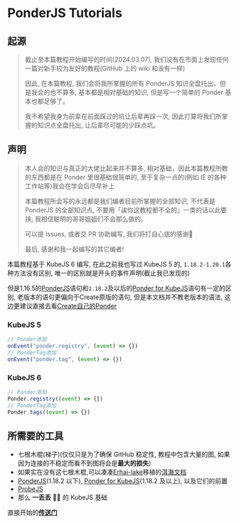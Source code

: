 # PonderJS Tutorials

## 起源

> 截止至本篇教程开始编写的时间(2024.03.07), 我们没有在市面上发现任何一篇对新手较为友好的教程(GitHub 上的 wiki 和没有一样)
>
> 因此, 在本篇教程, 我们会将我所掌握的所有 PonderJS 知识全盘托出，但是我会的也不算多, 基本都是相对基础的知识, 但是写一个简单的 Ponder 基本也都足够了。
>
> 我不希望我身为前辈在前面踩过的坑让后辈再踩一次, 因此打算将我们所掌握的知识点全盘托出, 让后辈尽可能的少踩点坑。

## 声明

> 本人会的知识与真正的大佬比起来并不算多, 相对基础，因此本篇教程所教的东西都是在 Ponder 里很基础很简单的, 至于复杂一点的(例如 IE 的各种工作站等)我会在学会后尽早补上
>
> 本篇教程所会写的永远都是我们编者目前所掌握的全部知识, 不代表是 PonderJS 的全部知识点, 不要用「誒你这教程都不全的」一类的话以此要挟, 我相信聪明的哥哥姐姐们不会那么做的。
>
> 可以提 Issues, 或者交 PR 协助编写, 我们将打自心底的感谢🙏
>
> 最后, 感谢和我一起编写的其它编者!

本篇教程基于 KubeJS 6 编写, 在此之前我也写过 KubeJS 5 的, `1.18.2-1.20.1`各种方法没有区别, 唯一的区别就是开头的事件声明(截止我已发现的)

但是1.16.5的[PonderJS](https://www.mcmod.cn/class/4979.html)语句和`1.18.2`及以后的[Ponder for KubeJS](https://www.mcmod.cn/class/7205.html)语句有一定的区别, 老版本的语句更偏向于Create原版的语句, 但是本文档并不教老版本的语法, 这边更建议直接去看[Create自己的Ponder](https://github.com/Creators-of-Create/Create/tree/mc1.20.1/dev/src/main/java/com/simibubi/create/infrastructure/ponder)

### KubeJS 5

```js
// Ponder添加
onEvent("ponder.registry", (event) => {})
// PonderTag添加
onEvent("ponder.tag", (event) => {})
```

### KubeJS 6

```js
// Ponder添加
Ponder.registry((event) => {})
// PonderTag添加
Ponder.tags((event) => {})
```

## 所需要的工具

- 七根木棍(梯子)(仅仅只是为了确保 GitHub 稳定性, 教程中包含大量的图, 如果因为连接的不稳定而看不到图将会是**最大的损失**)
- 如果实在没有这七根木棍,可以凑凑[Erhai-lake](https://github.com/Erhai-lake)移植的[洱海文档](https://docs.elake.top/#/Tutorials/Minecraft/PonderJS-Tutorials/%E7%BC%96%E8%80%85%E7%9A%84%E8%AF%9D)
- [PonderJS](https://www.mcmod.cn/class/4979.html)(1.18.2 以下), [Ponder for KubeJS](https://www.mcmod.cn/class/7205.html)(1.18.2 及以上), 以及它们的前置
- [ProbeJS](https://www.mcmod.cn/class/6486.html)
- 那么 **一丢丢** 🌌🤏 的 KubeJS 基础

直接开始的[**传送门**](Ponder/Ponder.md)